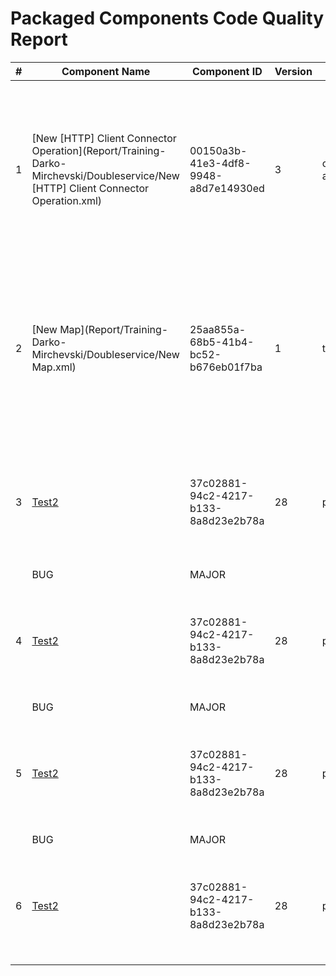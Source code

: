 # Packaged Components Code Quality Report
|#|Component Name|Component ID|Version|Type|Issue|Issue Type|Priority|
|---|---|---|---|---|---|---|---|
|1|[New [HTTP] Client Connector Operation](Report/Training-Darko-Mirchevski/Doubleservice/New [HTTP] Client Connector Operation.xml)|00150a3b-41e3-4df8-9948-a8d7e14930ed|3|connector-action|Component names must not start with "New " which is Boomi"s default. They should be named to have a accurate description.|CODE_SMELL|MINOR|
|2|[New Map](Report/Training-Darko-Mirchevski/Doubleservice/New Map.xml)|25aa855a-68b5-41b4-bc52-b676eb01f7ba|1|transform.map|Component names must not start with "New " which is Boomi"s default. They should be named to have a accurate description.|CODE_SMELL|MINOR|
|3|[Test2](Report/Training-Darko-Mirchevski/Doubleservice/Test2.xml)|37c02881-94c2-4217-b133-8a8d23e2b78a|28|process|Is the password hard coded? The connection property password must be marked as extensible.
            |BUG|MAJOR|
|4|[Test2](Report/Training-Darko-Mirchevski/Doubleservice/Test2.xml)|37c02881-94c2-4217-b133-8a8d23e2b78a|28|process|Is the URL hardcoded? URL property used in connection must be marked as extensible.
            |BUG|MAJOR|
|5|[Test2](Report/Training-Darko-Mirchevski/Doubleservice/Test2.xml)|37c02881-94c2-4217-b133-8a8d23e2b78a|28|process|Is user name hard coded? Connection setting username must be marked as extensible.
            |BUG|MAJOR|
|6|[Test2](Report/Training-Darko-Mirchevski/Doubleservice/Test2.xml)|37c02881-94c2-4217-b133-8a8d23e2b78a|28|process|A listener Process can run in Low Latency mode instead of General Mode|BUG|MINOR|
